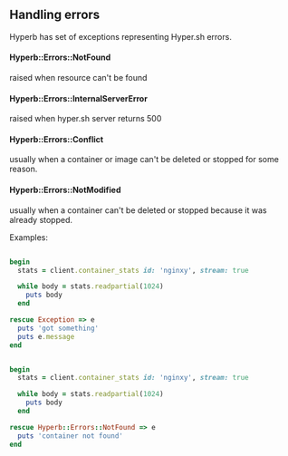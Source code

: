## Handling errors

Hyperb has set of exceptions representing Hyper.sh errors.

#### Hyperb::Errors::NotFound

raised when resource can't be found

#### Hyperb::Errors::InternalServerError

raised when hyper.sh server returns 500

#### Hyperb::Errors::Conflict

usually when a container or image can't be deleted or stopped for some reason.

#### Hyperb::Errors::NotModified

usually when a container can't be deleted or stopped because it was already stopped.


Examples:

```ruby

begin
  stats = client.container_stats id: 'nginxy', stream: true

  while body = stats.readpartial(1024)
    puts body
  end

rescue Exception => e
  puts 'got something'
  puts e.message
end
```

```ruby

begin
  stats = client.container_stats id: 'nginxy', stream: true

  while body = stats.readpartial(1024)
    puts body
  end

rescue Hyperb::Errors::NotFound => e
  puts 'container not found'
end
```